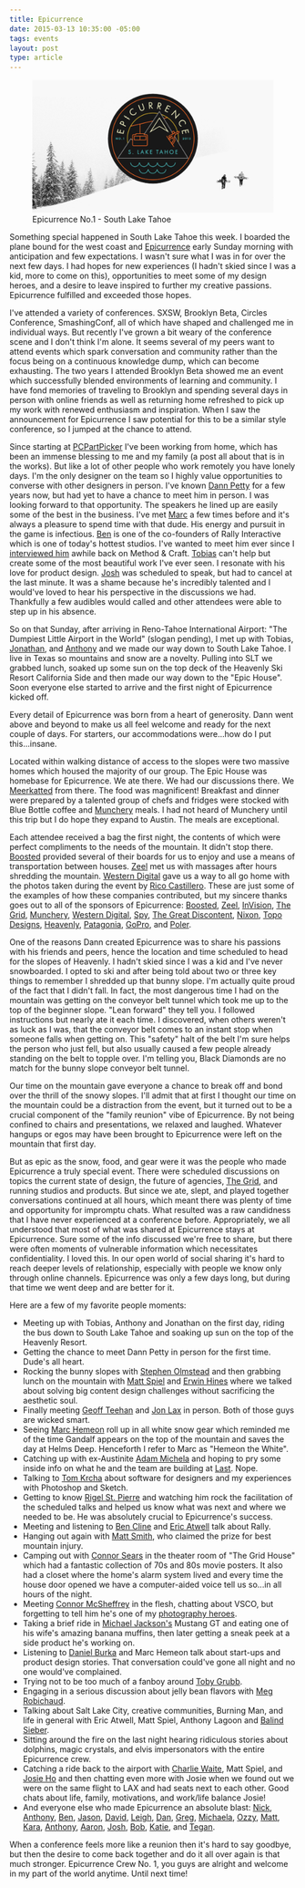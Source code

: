 ```yaml
---
title: Epicurrence
date: 2015-03-13 10:35:00 -05:00
tags: events
layout: post
type: article
---
```


<figure>
  <img src="/assets/img/posts/3/epicurrence-header.jpg" alt="Epicurrence No.1 - South Lake Tahoe">
  <figcaption>Epicurrence No.1 - South Lake Tahoe</figcaption>
</figure>

Something special happened in South Lake Tahoe this week. I boarded the plane bound for the west coast and [Epicurrence](http://epicurrence.com/) early Sunday morning with anticipation and few expectations. I wasn't sure what I was in for over the next few days. I had hopes for new experiences (I hadn't skied since I was a kid, more to come on this), opportunities to meet some of my design heroes, and a desire to leave inspired to further my creative passions. Epicurrence fulfilled and exceeded those hopes.

I've attended a variety of conferences. SXSW, Brooklyn Beta, Circles Conference, SmashingConf, all of which have shaped and challenged me in individual ways. But recently I've grown a bit weary of the conference scene and I don't think I'm alone. It seems several of my peers want to attend events which spark conversation and community rather than the focus being on a continuous knowledge dump, which can become exhausting. The two years I attended Brooklyn Beta showed me an event which successfully blended environments of learning and community. I have fond memories of traveling to Brooklyn and spending several days in person with online friends as well as returning home refreshed to pick up my work with renewed enthusiasm and inspiration. When I saw the announcement for Epicurrence I saw potential for this to be a similar style conference, so I jumped at the chance to attend.

Since starting at <a href="http://pcpartpicker.com/">PCPartPicker</a> I've been working from home, which has been an immense blessing to me and my family (a post all about that is in the works). But like a lot of other people who work remotely you have lonely days. I'm the only designer on the team so I highly value opportunities to converse with other designers in person. I've known <a href="http://twitter.com/dannpetty">Dann Petty</a> for a few years now, but had yet to have a chance to meet him in person. I was looking forward to that opportunity. The speakers he lined up are easily some of the best in the business. I've met <a href="http://twitter.com/hemeon">Marc</a> a few times before and it's always a pleasure to spend time with that dude. His energy and pursuit in the game is infectious. <a href="http://twitter.com/yocline">Ben</a> is one of the co-founders of Rally Interactive which is one of today's hottest studios. I've wanted to meet him ever since I <a href="http://methodandcraft.com/interviews/ben-cline">interviewed him</a> awhile back on Method & Craft. <a href="http://twitter.com/schneidertobias">Tobias</a> can't help but create some of the most beautiful work I've ever seen. I resonate with his love for product design. <a href="http://twitter.com/joshhemsley">Josh</a> was scheduled to speak, but had to cancel at the last minute. It was a shame because he's incredibly talented and I would've loved to hear his perspective in the discussions we had. Thankfully a few audibles would called and other attendees were able to step up in his absence.    

So on that Sunday, after arriving in Reno-Tahoe International Airport: "The Dumpiest Little Airport in the World" (slogan pending), I met up with Tobias, <a href="http://twitter.com/moore">Jonathan</a>, and <a href="https://twitter.com/alagoon">Anthony</a> and we made our way down to South Lake Tahoe. I live in Texas so mountains and snow are a novelty. Pulling into SLT we grabbed lunch, soaked up some sun on the top deck of the Heavenly Ski Resort California Side and then made our way down to the "Epic House". Soon everyone else started to arrive and the first night of Epicurrence kicked off.

Every detail of Epicurrence was born from a heart of generosity. Dann went above and beyond to make us all feel welcome and ready for the next couple of days. For starters, our accommodations were...how do I put this...insane.

Located within walking distance of access to the slopes were two massive homes which housed the majority of our group. The Epic House was homebase for Epicurrence. We ate there. We had our discussions there. We <a href="http://meerkatapp.co/">Meerkatted</a> from there. The food was magnificent! Breakfast and dinner were prepared by a talented group of chefs and fridges were stocked with Blue Bottle coffee and <a href="https://munchery.com/">Munchery</a> meals. I had not heard of Munchery until this trip but I do hope they expand to Austin. The meals are exceptional.

Each attendee received a bag the first night, the contents of which were perfect compliments to the needs of the mountain. It didn't stop there. <a href="http://www.boostedboards.com/">Boosted</a> provided several of their boards for us to enjoy and use a means of transportation between houses. <a href="https://www.zeel.com/">Zeel</a> met us with massages after hours shredding the mountain. <a href="http://www.wdc.com/en/">Western Digital</a> gave us a way to all go home with the photos taken during the event by <a href="http://studiocastillero.com/">Rico Castillero</a>. These are just some of the examples of how these companies contributed, but my sincere thanks goes out to all of the sponsors of Epicurrence: <a href="http://www.boostedboards.com/">Boosted</a>, <a href="https://www.zeel.com/">Zeel</a>, <a href="http://www.invisionapp.com/">InVision</a>, <a href="https://thegrid.io/">The Grid</a>, <a href="https://munchery.com/">Munchery</a>, <a href="http://www.wdc.com/en/">Western Digital</a>, <a href="http://www.spyoptic.com/">Spy</a>, <a href="https://thegreatdiscontent.com/">The Great Discontent</a>, <a href="http://www.nixon.com/us/en/">Nixon</a>, <a href="http://topodesigns.com/">Topo Designs</a>, <a href="http://www.skiheavenly.com/">Heavenly</a>, <a href="http://www.patagonia.com/us/home">Patagonia</a>, <a href="http://gopro.com/">GoPro</a>, and <a href="http://polerstuff.com/">Poler</a>.

One of the reasons Dann created Epicurrence was to share his passions with his friends and peers, hence the location and time scheduled to head for the slopes of Heavenly. I hadn't skied since I was a kid and I've never snowboarded. I opted to ski and after being told about two or three key things to remember I shredded up that bunny slope. I'm actually quite proud of the fact that I didn't fall. In fact, the most dangerous time I had on the mountain was getting on the conveyor belt tunnel which took me up to the top of the beginner slope. "Lean forward" they tell you. I followed instructions but nearly ate it each time. I discovered, when others weren't as luck as I was, that the conveyor belt comes to an instant stop when someone falls when getting on. This "safety" halt of the belt I'm sure helps the person who just fell, but also usually caused a few people already standing on the belt to topple over. I'm telling you, Black Diamonds are no match for the bunny slope conveyor belt tunnel.

Our time on the mountain gave everyone a chance to break off and bond over the thrill of the snowy slopes. I'll admit that at first I thought our time on the mountain could be a distraction from the event, but it turned out to be a crucial component of the "family reunion" vibe of Epicurrence. By not being confined to chairs and presentations, we relaxed and laughed. Whatever hangups or egos may have been brought to Epicurrence were left on the mountain that first day.

But as epic as the snow, food, and gear were it was the people who made Epicurrence a truly special event. There were scheduled discussions on topics the current state of design, the future of agencies, <a href="https://thegrid.io/">The Grid</a>, and running studios and products. But since we ate, slept, and played together conversations continued at all hours, which meant there was plenty of time and opportunity for impromptu chats. What resulted was a raw candidness that I have never experienced at a conference before. Appropriately, we all understood that most of what was shared at Epicurrence stays at Epicurrence. Sure some of the info discussed we're free to share, but there were often moments of vulnerable information which necessitates confidentiality. I loved this. In our open world of social sharing it's hard to reach deeper levels of relationship, especially with people we know only through online channels. Epicurrence was only a few days long, but during that time we went deep and are better for it.

Here are a few of my favorite people moments:

* Meeting up with Tobias, Anthony and Jonathan on the first day, riding the bus down to South Lake Tahoe and soaking up sun on the top of the Heavenly Resort.
* Getting the chance to meet Dann Petty in person for the first time. Dude's all heart.
* Rocking the bunny slopes with <a href="http://twitter.com/TheOlmstead">Stephen Olmstead</a> and then grabbing lunch on the mountain with <a href="https://twitter.com/thinmatt">Matt Spiel</a> and <a href="https://twitter.com/erwinhines">Erwin Hines</a> where we talked about solving big content design challenges without sacrificing the aesthetic soul.
* Finally meeting <a href="https://twitter.com/gt">Geoff Teehan</a> and <a href="https://twitter.com/jlax">Jon Lax</a> in person. Both of those guys are wicked smart.
* Seeing <a href="http://twitter.com/hemeon">Marc Hemeon</a> roll up in all white snow gear which reminded me of the time Gandalf appears on the top of the mountain and saves the day at Helms Deep. Henceforth I refer to Marc as "Hemeon the White".
* Catching up with ex-Austinite <a href="https://twitter.com/soopa">Adam Michela</a> and hoping to pry some inside info on what he and the team are building at <a href="http://last.co/">Last</a>. Nope.
* Talking to <a href="https://twitter.com/tomkrcha">Tom Krcha</a> about software for designers and my experiences with Photoshop and Sketch.
* Getting to know <a href="https://twitter.com/rigelstpierre">Rigel St. Pierre</a> and watching him rock the facilitation of the scheduled talks and helped us know what was next and where we needed to be. He was absolutely crucial to Epicurrence's success.
* Meeting and listening to <a href="http://twitter.com/yocline">Ben Cline</a> and <a href="https://twitter.com/ericatwell_">Eric Atwell</a> talk about Rally.
* Hanging out again with <a href="https://twitter.com/mds">Matt Smith</a>, who claimed the prize for best mountain injury.
* Camping out with <a href="https://twitter.com/connors">Connor Sears</a> in the theater room of "The Grid House" which had a fantastic collection of 70s and 80s movie posters. It also had a closet where the home's alarm system lived and every time the house door opened we have a computer-aided voice tell us so...in all hours of the night.
* Meeting <a href="https://twitter.com/mcsheffrey">Connor McSheffrey</a> in the flesh, chatting about VSCO, but forgetting to tell him he's one of my <a href="https://instagram.com/connor/">photography heroes</a>.
* Taking a brief ride in <a href="https://twitter.com/mjackson">Michael Jackson's</a> Mustang GT and eating one of his wife's amazing banana muffins, then later getting a sneak peek at a side product he's working on.
* Listening to <a href="https://twitter.com/dburka">Daniel Burka</a> and Marc Hemeon talk about start-ups and product design stories. That conversation could've gone all night and no one would've complained.
* Trying not to be too much of a fanboy around <a href="https://twitter.com/tobygrubb">Toby Grubb</a>.
* Engaging in a serious discussion about jelly bean flavors with <a href="https://twitter.com/megdraws">Meg Robichaud</a>.
* Talking about Salt Lake City, creative communities, Burning Man, and life in general with Eric Atwell, Matt Spiel, Anthony Lagoon and <a href="https://twitter.com/balindsieber">Balind Sieber</a>.
* Sitting around the fire on the last night hearing ridiculous stories about dolphins, magic crystals, and elvis impersonators with the entire Epicurrence crew.
* Catching a ride back to the airport with <a href="https://twitter.com/charliecwaite">Charlie Waite</a>, Matt Spiel, and <a href="https://twitter.com/joselleho">Josie Ho</a> and then chatting even more with Josie when we found out we were on the same flight to LAX and had seats next to each other. Good chats about life, family, motivations, and work/life balance Josie!
* And everyone else who made Epicurrence an absolute blast: <a href="https://twitter.com/whoisnicka">Nick</a>, <a href="https://twitter.com/aharmon">Anthony</a>, <a href="https://twitter.com/elegantseagulls">Ben</a>, <a href="https://twitter.com/jwu1019">Jason</a>, <a href="https://twitter.com/iamkgn">David</a>, <a href="https://twitter.com/lat">Leigh</a>, <a href="https://twitter.com/d4tocchini">Dan</a>, <a href="https://twitter.com/gregcorby">Greg</a>, <a href="https://twitter.com/michaela_sf">Michaela</a>, <a href="https://twitter.com/oswaldourrutia">Ozzy</a>, <a href="https://twitter.com/mattfaulk">Matt</a>, <a href="https://twitter.com/karaplace">Kara</a>, <a href="https://dribbble.com/toneaikue">Anthony</a>, <a href="https://twitter.com/areus">Aaron</a>, <a href="https://twitter.com/joshaustin">Josh</a>, <a href="https://twitter.com/bgalmar">Bob</a>, <a href="https://twitter.com/lil_dill">Katie</a>, and <a href="https://twitter.com/teganmierle">Tegan</a>.

When a conference feels more like a reunion then it's hard to say goodbye, but then the desire to come back together and do it all over again is that much stronger. Epicurrence Crew No. 1, you guys are alright and welcome in my part of the world anytime. Until next time!
